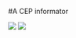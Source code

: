 #A CEP informator

<img src="https://cdn.discordapp.com/attachments/930837130303922241/1073313246041342032/cep1.png"/>
<img src="https://cdn.discordapp.com/attachments/930837130303922241/1073313245764522104/cep2.png"/>
